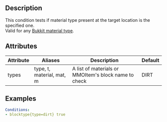 ## Description
This condition tests if material type present at the target location is the specified one.  
Valid for any [Bukkit material type](https://hub.spigotmc.org/javadocs/spigot/org/bukkit/Material.html).


## Attributes

| Attribute | Aliases                   | Description                                          | Default |
|-----------|---------------------------|------------------------------------------------------|---------|
| types     | type, t, material, mat, m | A list of materials or MMOItem's block name to check | DIRT    |


## Examples

```yaml
Conditions:
- blocktype{type=dirt} true
```